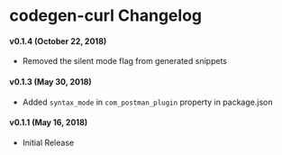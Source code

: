 # codegen-curl Changelog

#### v0.1.4 (October 22, 2018)
* Removed the silent mode flag from generated snippets

#### v0.1.3 (May 30, 2018)
* Added `syntax_mode` in `com_postman_plugin` property in package.json

#### v0.1.1 (May 16, 2018)
* Initial Release